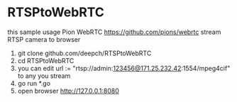 # RTSPtoWebRTC

this sample usage Pion WebRTC https://github.com/pions/webrtc stream RTSP camera to browser

1) git clone github.com/deepch/RTSPtoWebRTC
2) cd RTSPtoWebRTC
3) you can edit 	url := "rtsp://admin:123456@171.25.232.42:1554/mpeg4cif" to any you stream
4) go run *.go
5) open browser http://127.0.0.1:8080


